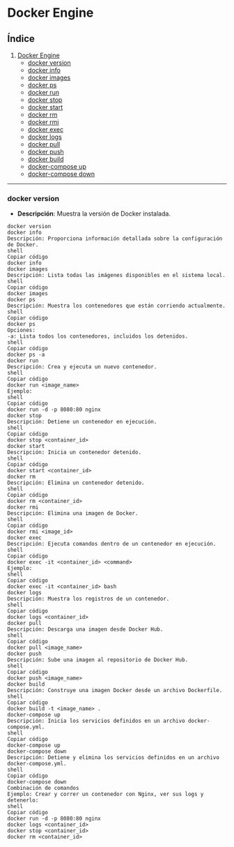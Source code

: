# Docker Engine

## Índice
1. [Docker Engine](#docker-engine)
   - [docker version](#docker-version)
   - [docker info](#docker-info)
   - [docker images](#docker-images)
   - [docker ps](#docker-ps)
   - [docker run](#docker-run)
   - [docker stop](#docker-stop)
   - [docker start](#docker-start)
   - [docker rm](#docker-rm)
   - [docker rmi](#docker-rmi)
   - [docker exec](#docker-exec)
   - [docker logs](#docker-logs)
   - [docker pull](#docker-pull)
   - [docker push](#docker-push)
   - [docker build](#docker-build)
   - [docker-compose up](#docker-compose-up)
   - [docker-compose down](#docker-compose-down)

---

### docker version
- **Descripción**: Muestra la versión de Docker instalada.
```shell
docker version
docker info
Descripción: Proporciona información detallada sobre la configuración de Docker.
shell
Copiar código
docker info
docker images
Descripción: Lista todas las imágenes disponibles en el sistema local.
shell
Copiar código
docker images
docker ps
Descripción: Muestra los contenedores que están corriendo actualmente.
shell
Copiar código
docker ps
Opciones:
-a: Lista todos los contenedores, incluidos los detenidos.
shell
Copiar código
docker ps -a
docker run
Descripción: Crea y ejecuta un nuevo contenedor.
shell
Copiar código
docker run <image_name>
Ejemplo:
shell
Copiar código
docker run -d -p 8080:80 nginx
docker stop
Descripción: Detiene un contenedor en ejecución.
shell
Copiar código
docker stop <container_id>
docker start
Descripción: Inicia un contenedor detenido.
shell
Copiar código
docker start <container_id>
docker rm
Descripción: Elimina un contenedor detenido.
shell
Copiar código
docker rm <container_id>
docker rmi
Descripción: Elimina una imagen de Docker.
shell
Copiar código
docker rmi <image_id>
docker exec
Descripción: Ejecuta comandos dentro de un contenedor en ejecución.
shell
Copiar código
docker exec -it <container_id> <command>
Ejemplo:
shell
Copiar código
docker exec -it <container_id> bash
docker logs
Descripción: Muestra los registros de un contenedor.
shell
Copiar código
docker logs <container_id>
docker pull
Descripción: Descarga una imagen desde Docker Hub.
shell
Copiar código
docker pull <image_name>
docker push
Descripción: Sube una imagen al repositorio de Docker Hub.
shell
Copiar código
docker push <image_name>
docker build
Descripción: Construye una imagen Docker desde un archivo Dockerfile.
shell
Copiar código
docker build -t <image_name> .
docker-compose up
Descripción: Inicia los servicios definidos en un archivo docker-compose.yml.
shell
Copiar código
docker-compose up
docker-compose down
Descripción: Detiene y elimina los servicios definidos en un archivo docker-compose.yml.
shell
Copiar código
docker-compose down
Combinación de comandos
Ejemplo: Crear y correr un contenedor con Nginx, ver sus logs y detenerlo:
shell
Copiar código
docker run -d -p 8080:80 nginx
docker logs <container_id>
docker stop <container_id>
docker rm <container_id>
